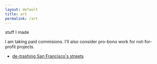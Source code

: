 ```yaml
---
layout: default
title: art
permalink: /art
---
```


stuff I made

I am taking paid commisions. I'll also consider pro-bono work for not-for-profit projects.

- [de-trashing San Francisco's streets](/art/2021/07/01/de-trashing-sf-streets.html)
